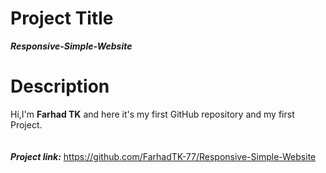 # Project Title
***Responsive-Simple-Website***

# Description 
Hi,I'm **Farhad TK** and here it's my first GitHub repository and my first Project.
 <br>
 <br>
 <br>
***Project link:*** https://github.com/FarhadTK-77/Responsive-Simple-Website
